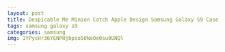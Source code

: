 ```yaml
---
layout: post
title: Despicable Me Minion Catch Apple Design Samsung Galaxy S9 Case
tags: samsung galaxy s9
categories: samsung
img: 1YPycHr36YENPHjbpso5ONoOe0su0UNQl
---
```

